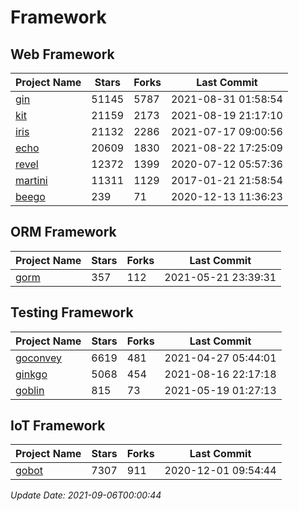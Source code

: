 # Framework

## Web Framework
| Project Name | Stars | Forks | Last Commit |
| ------------ | ----- | ----- | ----------- |
| [gin](https://github.com/gin-gonic/gin) | 51145 | 5787 | 2021-08-31 01:58:54 |
| [kit](https://github.com/go-kit/kit) | 21159 | 2173 | 2021-08-19 21:17:10 |
| [iris](https://github.com/kataras/iris) | 21132 | 2286 | 2021-07-17 09:00:56 |
| [echo](https://github.com/labstack/echo) | 20609 | 1830 | 2021-08-22 17:25:09 |
| [revel](https://github.com/revel/revel) | 12372 | 1399 | 2020-07-12 05:57:36 |
| [martini](https://github.com/go-martini/martini) | 11311 | 1129 | 2017-01-21 21:58:54 |
| [beego](https://github.com/astaxie/beego) | 239 | 71 | 2020-12-13 11:36:23 |

## ORM Framework
| Project Name | Stars | Forks | Last Commit |
| ------------ | ----- | ----- | ----------- |
| [gorm](https://github.com/jinzhu/gorm) | 357 | 112 | 2021-05-21 23:39:31 |

## Testing Framework
| Project Name | Stars | Forks | Last Commit |
| ------------ | ----- | ----- | ----------- |
| [goconvey](https://github.com/smartystreets/goconvey) | 6619 | 481 | 2021-04-27 05:44:01 |
| [ginkgo](https://github.com/onsi/ginkgo) | 5068 | 454 | 2021-08-16 22:17:18 |
| [goblin](https://github.com/franela/goblin) | 815 | 73 | 2021-05-19 01:27:13 |

## IoT Framework
| Project Name | Stars | Forks | Last Commit |
| ------------ | ----- | ----- | ----------- |
| [gobot](https://github.com/hybridgroup/gobot) | 7307 | 911 | 2020-12-01 09:54:44 |

*Update Date: 2021-09-06T00:00:44*